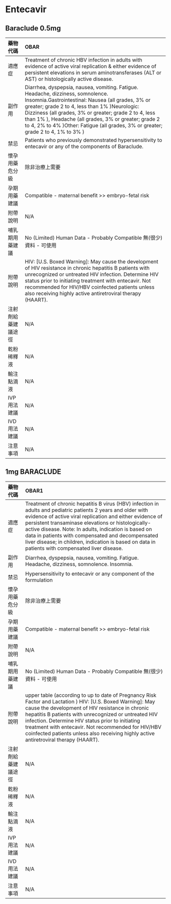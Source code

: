 # Entecavir

## Baraclude 0.5mg

| 藥物代碼 | OBAR |
| :--- | :--- |
| 適應症 | Treatment of chronic HBV infection in adults with evidence of active viral replication & either evidence of persistent elevations in serum aminotransferases \(ALT or AST\) or histologically active disease. |
| 副作用 | Diarrhea, dyspepsia, nausea, vomiting. Fatigue. Headache, dizziness, somnolence. Insomnia.Gastrointestinal: Nausea \(all grades, 3% or greater; grade 2 to 4, less than 1% \)Neurologic: Dizziness \(all grades, 3% or greater; grade 2 to 4, less than 1% \), Headache \(all grades, 3% or greater; grade 2 to 4, 2% to 4% \)Other: Fatigue \(all grades, 3% or greater; grade 2 to 4, 1% to 3% \) |
| 禁忌 | Patients who previously demonstrated hypersensitivity to entecavir or any of the components of Baraclude. |
| 懷孕用藥危分級 | 除非治療上需要 |
| 孕期用藥建議 | Compatible - maternal benefit &gt;&gt; embryo-fetal risk |
| 附帶說明 | N/A |
| 哺乳期用藥建議 | No \(Limited\) Human Data - Probably Compatible 無\(很少\)資料 - 可使用 |
| 附帶說明 | HIV: \[U.S. Boxed Warning\]: May cause the development of HIV resistance in chronic hepatitis B patients with unrecognized or untreated HIV infection. Determine HIV status prior to initiating treatment with entecavir. Not recommended for HIV/HBV coinfected patients unless also receiving highly active antiretroviral therapy \(HAART\). |
| 注射劑給藥建議途徑 | N/A |
| 乾粉稀釋液 | N/A |
| 輸注點滴液 | N/A |
| IVP 用法建議 | N/A |
| IVD 用法建議 | N/A |
| 注意事項 | N/A |

## 1mg BARACLUDE

| 藥物代碼 | OBAR1 |
| :--- | :--- |
| 適應症 | Treatment of chronic hepatitis B virus \(HBV\) infection in adults and pediatric patients 2 years and older with evidence of active viral replication and either evidence of persistent transaminase elevations or histologically-active disease. Note: In adults, indication is based on data in patients with compensated and decompensated liver disease; in children, indication is based on data in patients with compensated liver disease. |
| 副作用 | Diarrhea, dyspepsia, nausea, vomiting. Fatigue. Headache, dizziness, somnolence. Insomnia. |
| 禁忌 | Hypersensitivity to entecavir or any component of the formulation |
| 懷孕用藥危分級 | 除非治療上需要 |
| 孕期用藥建議 | Compatible - maternal benefit &gt;&gt; embryo-fetal risk |
| 附帶說明 | N/A |
| 哺乳期用藥建議 | No \(Limited\) Human Data - Probably Compatible 無\(很少\)資料 - 可使用 |
| 附帶說明 | upper table \(according to up to date of Pregnancy Risk Factor and Lactation \) HIV: \[U.S. Boxed Warning\]: May cause the development of HIV resistance in chronic hepatitis B patients with unrecognized or untreated HIV infection. Determine HIV status prior to initiating treatment with entecavir. Not recommended for HIV/HBV coinfected patients unless also receiving highly active antiretroviral therapy \(HAART\). |
| 注射劑給藥建議途徑 | N/A |
| 乾粉稀釋液 | N/A |
| 輸注點滴液 | N/A |
| IVP 用法建議 | N/A |
| IVD 用法建議 | N/A |
| 注意事項 | N/A |

